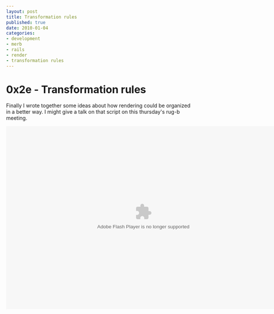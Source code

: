 ```yaml
---
layout: post
title: Transformation rules
published: true
date: 2010-01-04
categories:
- development
- merb
- rails
- render
- transformation rules
---
```

<h1>0x2e - Transformation rules</h1>

<p>Finally I wrote together some ideas about how rendering could be organized in a better way.
I might give a talk on that script on this thursday's rug-b meeting.</p>

<p><object name="doc_662585998983456" height="500" align="middle" classid="clsid:d27cdb6e-ae6d-11cf-96b8-444553540000" width="750" codebase="http://download.macromedia.com/pub/shockwave/cabs/flash/swflash.cab#version=9,0,0,0">     <param name="movie" value="http://d1.scribdassets.com/ScribdViewer.swf?document_id=24759048&amp;access_key=key-1x4rmp82gks057y11w7y&amp;page=1&amp;version=1&amp;viewMode=slideshow" />
<param name="quality" value="high" />
<param name="play" value="true" />
<param name="loop" value="true" />
<param name="scale" value="showall" />
<param name="wmode" value="opaque" />
<param name="devicefont" value="false" />
<param name="bgcolor" value="#ffffff" />
<param name="menu" value="true" />
<param name="allowFullScreen" value="true" />
<param name="allowScriptAccess" value="always" />
<param name="salign" value="" />
<param name="mode" value="slideshow" />
<embed name="doc_662585998983456_object" allowfullscreen="true" pluginspage="http://www.macromedia.com/go/getflashplayer" src="http://d1.scribdassets.com/ScribdViewer.swf?document_id=24759048&amp;access_key=key-1x4rmp82gks057y11w7y&amp;page=1&amp;version=1&amp;viewMode=slideshow" type="application/x-shockwave-flash" allowscriptaccess="always" wmode="opaque" height="500" align="middle" quality="high" width="750"></embed></object></p>
